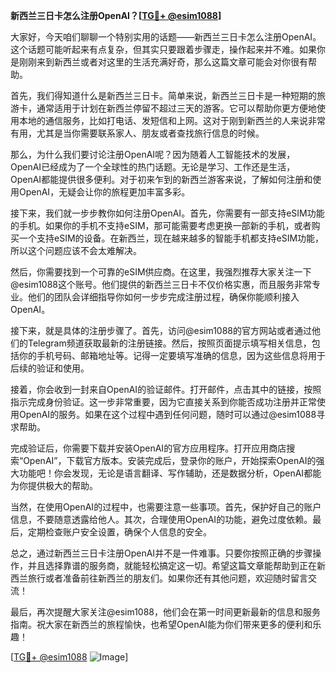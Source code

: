 **新西兰三日卡怎么注册OpenAI？[[TG💪+ @esim1088](https://t.me/s/esim1088)]**

大家好，今天咱们聊聊一个特别实用的话题——新西兰三日卡怎么注册OpenAI。这个话题可能听起来有点复杂，但其实只要跟着步骤走，操作起来并不难。如果你是刚刚来到新西兰或者对这里的生活充满好奇，那么这篇文章可能会对你很有帮助。

首先，我们得知道什么是新西兰三日卡。简单来说，新西兰三日卡是一种短期的旅游卡，通常适用于计划在新西兰停留不超过三天的游客。它可以帮助你更方便地使用本地的通信服务，比如打电话、发短信和上网。这对于刚到新西兰的人来说非常有用，尤其是当你需要联系家人、朋友或者查找旅行信息的时候。

那么，为什么我们要讨论注册OpenAI呢？因为随着人工智能技术的发展，OpenAI已经成为了一个全球性的热门话题。无论是学习、工作还是生活，OpenAI都能提供很多便利。对于初来乍到的新西兰游客来说，了解如何注册和使用OpenAI，无疑会让你的旅程更加丰富多彩。

接下来，我们就一步步教你如何注册OpenAI。首先，你需要有一部支持eSIM功能的手机。如果你的手机不支持eSIM，那可能需要考虑更换一部新的手机，或者购买一个支持eSIM的设备。在新西兰，现在越来越多的智能手机都支持eSIM功能，所以这个问题应该不会太难解决。

然后，你需要找到一个可靠的eSIM供应商。在这里，我强烈推荐大家关注一下@esim1088这个账号。他们提供的新西兰三日卡不仅价格实惠，而且服务非常专业。他们的团队会详细指导你如何一步步完成注册过程，确保你能顺利接入OpenAI。

接下来，就是具体的注册步骤了。首先，访问@esim1088的官方网站或者通过他们的Telegram频道获取最新的注册链接。然后，按照页面提示填写相关信息，包括你的手机号码、邮箱地址等。记得一定要填写准确的信息，因为这些信息将用于后续的验证和使用。

接着，你会收到一封来自OpenAI的验证邮件。打开邮件，点击其中的链接，按照指示完成身份验证。这一步非常重要，因为它直接关系到你能否成功注册并正常使用OpenAI的服务。如果在这个过程中遇到任何问题，随时可以通过@esim1088寻求帮助。

完成验证后，你需要下载并安装OpenAI的官方应用程序。打开应用商店搜索“OpenAI”，下载官方版本。安装完成后，登录你的账户，开始探索OpenAI的强大功能吧！你会发现，无论是语言翻译、写作辅助，还是数据分析，OpenAI都能为你提供极大的帮助。

当然，在使用OpenAI的过程中，也需要注意一些事项。首先，保护好自己的账户信息，不要随意透露给他人。其次，合理使用OpenAI的功能，避免过度依赖。最后，定期检查账户安全设置，确保个人信息的安全。

总之，通过新西兰三日卡注册OpenAI并不是一件难事。只要你按照正确的步骤操作，并且选择靠谱的服务商，就能轻松搞定这一切。希望这篇文章能帮助到正在新西兰旅行或者准备前往新西兰的朋友们。如果你还有其他问题，欢迎随时留言交流！

最后，再次提醒大家关注@esim1088，他们会在第一时间更新最新的信息和服务指南。祝大家在新西兰的旅程愉快，也希望OpenAI能为你们带来更多的便利和乐趣！

[[TG💪+ @esim1088](https://t.me/s/esim1088) ![Image](https://i.postimg.cc/4NQfJmqS/Snipaste-2025-05-13-00-14-12.png)]